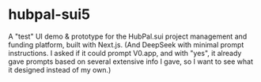# hubpal-sui5
A "test" UI demo &amp; prototype for the HubPal.sui project management and funding platform, built with Next.js. (And DeepSeek with minimal prompt instructions. I asked if it could prompt V0.app, and with "yes", it already gave prompts based on several extensive info I gave, so I want to see what it designed instead of my own.)
